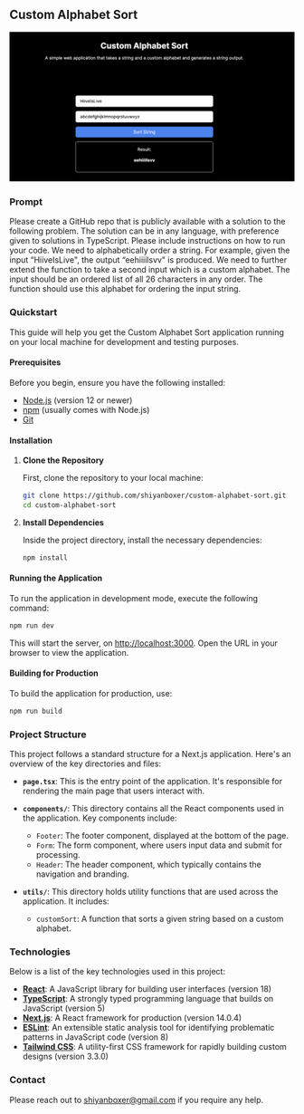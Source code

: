 ## Custom Alphabet Sort

![screenshot](https://github.com/shiyanboxer/Custom-Alphabet-Sort/blob/main/ProjectScreenshot.png)
### Prompt

Please create a GitHub repo that is publicly available with a solution to the following problem. The solution can be in any language, with preference given to solutions in TypeScript. Please include instructions on how to run your code.
We need to alphabetically order a string. For example, given the input “HiiveIsLive", the output “eehiiiilsvv" is produced.
We need to further extend the function to take a second input which is a custom alphabet. The input should be an ordered list of all 26 characters in any order. The function should use this alphabet for ordering the input string.


### Quickstart

This guide will help you get the Custom Alphabet Sort application running on your local machine for development and testing purposes.

#### Prerequisites

Before you begin, ensure you have the following installed:
- [Node.js](https://nodejs.org/) (version 12 or newer)
- [npm](https://www.npmjs.com/) (usually comes with Node.js)
- [Git](https://git-scm.com/)

#### Installation

1. **Clone the Repository**
   
   First, clone the repository to your local machine:

   ```bash
   git clone https://github.com/shiyanboxer/custom-alphabet-sort.git
   cd custom-alphabet-sort
   ```

2. **Install Dependencies**
   
   Inside the project directory, install the necessary dependencies:

   ```bash
   npm install
   ```

#### Running the Application

To run the application in development mode, execute the following command:

```bash
npm run dev
```

This will start the server, on [http://localhost:3000](http://localhost:3000). Open the URL in your browser to view the application.

#### Building for Production

To build the application for production, use:

```bash
npm run build
```


### Project Structure

This project follows a standard structure for a Next.js application. Here's an overview of the key directories and files:

- **`page.tsx`**: This is the entry point of the application. It's responsible for rendering the main page that users interact with.

- **`components/`**: This directory contains all the React components used in the application. Key components include:
  - `Footer`: The footer component, displayed at the bottom of the page.
  - `Form`: The form component, where users input data and submit for processing.
  - `Header`: The header component, which typically contains the navigation and branding.

- **`utils/`**: This directory holds utility functions that are used across the application. It includes:
  - `customSort`: A function that sorts a given string based on a custom alphabet.


### Technologies
Below is a list of the key technologies used in this project:

- **[React](https://reactjs.org/)**: A JavaScript library for building user interfaces (version 18)
- **[TypeScript](https://www.typescriptlang.org/)**: A strongly typed programming language that builds on JavaScript (version 5)
- **[Next.js](https://nextjs.org/)**: A React framework for production (version 14.0.4)
- **[ESLint](https://eslint.org/)**: An extensible static analysis tool for identifying problematic patterns in JavaScript code (version 8)
- **[Tailwind CSS](https://tailwindcss.com/)**: A utility-first CSS framework for rapidly building custom designs (version 3.3.0)


### Contact
Please reach out to shiyanboxer@gmail.com if you require any help.
